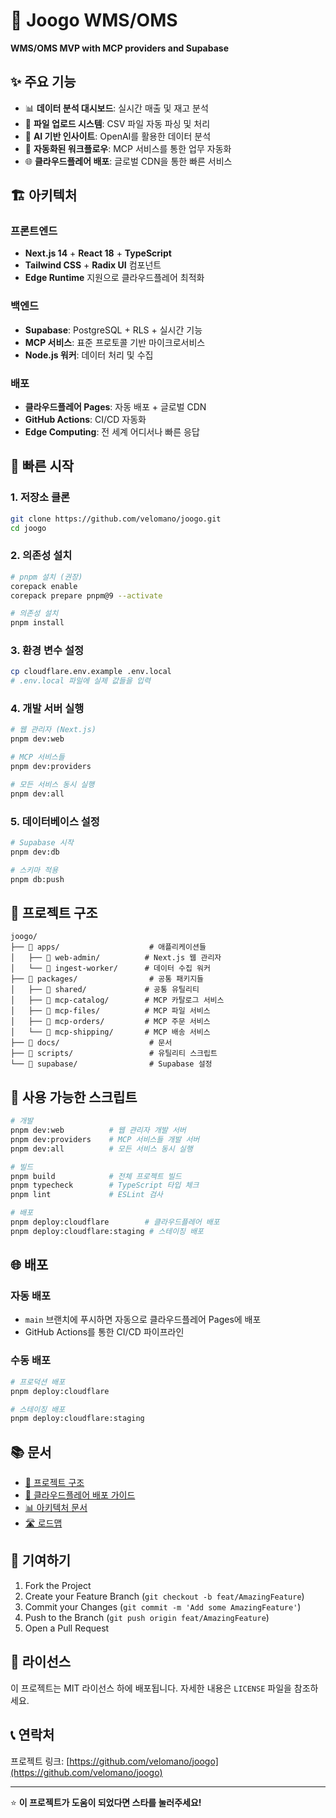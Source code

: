 # 🚀 Joogo WMS/OMS

**WMS/OMS MVP with MCP providers and Supabase**

## ✨ **주요 기능**

- 📊 **데이터 분석 대시보드**: 실시간 매출 및 재고 분석
- 📁 **파일 업로드 시스템**: CSV 파일 자동 파싱 및 처리
- 🤖 **AI 기반 인사이트**: OpenAI를 활용한 데이터 분석
- 🔄 **자동화된 워크플로우**: MCP 서비스를 통한 업무 자동화
- 🌐 **클라우드플레어 배포**: 글로벌 CDN을 통한 빠른 서비스

## 🏗️ **아키텍처**

### **프론트엔드**
- **Next.js 14** + **React 18** + **TypeScript**
- **Tailwind CSS** + **Radix UI** 컴포넌트
- **Edge Runtime** 지원으로 클라우드플레어 최적화

### **백엔드**
- **Supabase**: PostgreSQL + RLS + 실시간 기능
- **MCP 서비스**: 표준 프로토콜 기반 마이크로서비스
- **Node.js 워커**: 데이터 처리 및 수집

### **배포**
- **클라우드플레어 Pages**: 자동 배포 + 글로벌 CDN
- **GitHub Actions**: CI/CD 자동화
- **Edge Computing**: 전 세계 어디서나 빠른 응답

## 🚀 **빠른 시작**

### **1. 저장소 클론**
```bash
git clone https://github.com/velomano/joogo.git
cd joogo
```

### **2. 의존성 설치**
```bash
# pnpm 설치 (권장)
corepack enable
corepack prepare pnpm@9 --activate

# 의존성 설치
pnpm install
```

### **3. 환경 변수 설정**
```bash
cp cloudflare.env.example .env.local
# .env.local 파일에 실제 값들을 입력
```

### **4. 개발 서버 실행**
```bash
# 웹 관리자 (Next.js)
pnpm dev:web

# MCP 서비스들
pnpm dev:providers

# 모든 서비스 동시 실행
pnpm dev:all
```

### **5. 데이터베이스 설정**
```bash
# Supabase 시작
pnpm dev:db

# 스키마 적용
pnpm db:push
```

## 📁 **프로젝트 구조**

```
joogo/
├── 📁 apps/                    # 애플리케이션들
│   ├── 📁 web-admin/          # Next.js 웹 관리자
│   └── 📁 ingest-worker/      # 데이터 수집 워커
├── 📁 packages/                # 공통 패키지들
│   ├── 📁 shared/             # 공통 유틸리티
│   ├── 📁 mcp-catalog/        # MCP 카탈로그 서비스
│   ├── 📁 mcp-files/          # MCP 파일 서비스
│   ├── 📁 mcp-orders/         # MCP 주문 서비스
│   └── 📁 mcp-shipping/       # MCP 배송 서비스
├── 📁 docs/                    # 문서
├── 📁 scripts/                 # 유틸리티 스크립트
└── 📁 supabase/                # Supabase 설정
```

## 🔧 **사용 가능한 스크립트**

```bash
# 개발
pnpm dev:web          # 웹 관리자 개발 서버
pnpm dev:providers    # MCP 서비스들 개발 서버
pnpm dev:all          # 모든 서비스 동시 실행

# 빌드
pnpm build            # 전체 프로젝트 빌드
pnpm typecheck        # TypeScript 타입 체크
pnpm lint             # ESLint 검사

# 배포
pnpm deploy:cloudflare        # 클라우드플레어 배포
pnpm deploy:cloudflare:staging # 스테이징 배포
```

## 🌐 **배포**

### **자동 배포**
- `main` 브랜치에 푸시하면 자동으로 클라우드플레어 Pages에 배포
- GitHub Actions를 통한 CI/CD 파이프라인

### **수동 배포**
```bash
# 프로덕션 배포
pnpm deploy:cloudflare

# 스테이징 배포
pnpm deploy:cloudflare:staging
```

## 📚 **문서**

- [📖 프로젝트 구조](./docs/PROJECT_STRUCTURE.md)
- [🚀 클라우드플레어 배포 가이드](./docs/CLOUDFLARE_DEPLOYMENT.md)
- [📊 아키텍처 문서](./docs/ARCHITECTURE.md)
- [🛣️ 로드맵](./docs/ROADMAP.md)

## 🤝 **기여하기**

1. Fork the Project
2. Create your Feature Branch (`git checkout -b feat/AmazingFeature`)
3. Commit your Changes (`git commit -m 'Add some AmazingFeature'`)
4. Push to the Branch (`git push origin feat/AmazingFeature`)
5. Open a Pull Request

## 📄 **라이선스**

이 프로젝트는 MIT 라이선스 하에 배포됩니다. 자세한 내용은 `LICENSE` 파일을 참조하세요.

## 📞 **연락처**

프로젝트 링크: [https://github.com/velomano/joogo](https://github.com/velomano/joogo)

---

⭐ **이 프로젝트가 도움이 되었다면 스타를 눌러주세요!**

